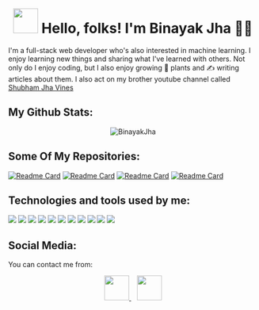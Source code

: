 <h1 align="center"> <img src="https://raw.githubusercontent.com/MartinHeinz/MartinHeinz/master/wave.gif" width="50px"> Hello, folks!  I'm Binayak Jha 👨‍💻 </h1>

<p> I'm a full-stack web developer who's also interested in machine learning. I enjoy learning new things and sharing what I've learned with others. Not only do I enjoy coding, but I also enjoy growing 🌱 plants and ✍️ writing articles about them. I also act on my brother youtube channel called <a href='https://www.youtube.com/channel/UCsyi8rUBKXEKbGqtr-tIjKA' target='_blank'>Shubham Jha Vines</a></p>

## My Github Stats:

<p align="center"><img src="https://github-readme-stats.vercel.app/api?username=BinayakJha&show_icons=true&" alt="BinayakJha"/></p>

## Some Of My Repositories:

[![Readme Card](https://github-readme-stats.vercel.app/api/pin/?username=BinayakJha&repo=search-engine)](https://github.com/BinayakJha/search-engine) [![Readme Card](https://github-readme-stats.vercel.app/api/pin/?username=BinayakJha&repo=autoplot-web&show_owner)](https://github.com/BinayakJha/autoplot-web)
[![Readme Card](https://github-readme-stats.vercel.app/api/pin/?username=BinayakJha&repo=assistant)](https://github.com/BinayakJha/assistant) [![Readme Card](https://github-readme-stats.vercel.app/api/pin/?username=BinayakJha&repo=machinelearning)](https://github.com/BinayakJha/machinelearning)



## Technologies and tools used by me:

![](https://img.shields.io/badge/OS-MACOS-informational?style=flat&logo=apple&logoColor=white&color=2bbc8a) ![](https://img.shields.io/badge/OS-Linux-informational?style=flat&logo=linux&logoColor=white&color=2bbc8a) ![](https://img.shields.io/badge/Code-Python-informational?style=flat&logo=python&logoColor=white&color=2bbc8a) ![](https://img.shields.io/badge/Code-Javascript-informational?style=flat&logo=javascript&logoColor=white&color=2bbc8a) ![](https://img.shields.io/badge/Code-HTML-informational?style=flat&logo=HTML&logoColor=white&color=2bbc8a) ![](https://img.shields.io/badge/Code-CSS-informational?style=flat&logo=css&logoColor=white&color=2bbc8a) ![](https://img.shields.io/badge/Code-Bootstrap-informational?style=flat&logo=bootstrap&logoColor=white&color=2bbc8a) ![](https://img.shields.io/badge/Code-Django-informational?style=flat&logo=django&logoColor=white&color=2bbc8a) ![](https://img.shields.io/badge/Tools-MySQLite-informational?style=flat&logo=sqlite&logoColor=white&color=2bbc8a) ![](https://img.shields.io/badge/Shell-Bash-informational?style=flat&logo=git&logoColor=white&color=2bbc8a) ![](https://img.shields.io/badge/Tools-Github-informational?style=flat&logo=github&logoColor=white&color=2bbc8a) 

## Social Media:

You can contact me from:
<p align='center'>
<center>
 <a href="https://www.facebook.com/binayak.jha.py/">
   <img src="https://upload.wikimedia.org/wikipedia/en/thumb/0/04/Facebook_f_logo_%282021%29.svg/100px-Facebook_f_logo_%282021%29.svg.png" width="50px">
 </a>&nbsp;&nbsp;
 <a href="mailto:jha36binayak@gmail.com">
  <img src="https://upload.wikimedia.org/wikipedia/commons/thumb/7/7e/Gmail_icon_%282020%29.svg/100px-Gmail_icon_%282020%29.svg.png" width="50px">
 </a>
 </center>
 </p>        

